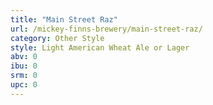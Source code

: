 ```yaml
---
title: "Main Street Raz"
url: /mickey-finns-brewery/main-street-raz/
category: Other Style
style: Light American Wheat Ale or Lager
abv: 0
ibu: 0
srm: 0
upc: 0
---
```



